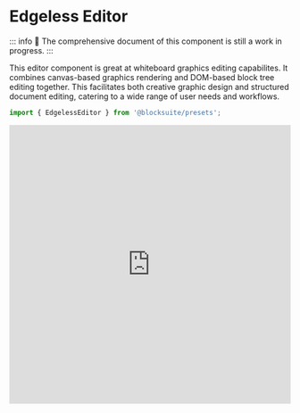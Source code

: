 # Edgeless Editor

::: info
🚧 The comprehensive document of this component is still a work in progress.
:::

This editor component is great at whiteboard graphics editing capabilites. It combines canvas-based graphics rendering and DOM-based block tree editing together. This facilitates both creative graphic design and structured document editing, catering to a wide range of user needs and workflows.

```ts
import { EdgelessEditor } from '@blocksuite/presets';
```

<iframe src="https://try-blocksuite.vercel.app/starter/?init&mode=edgeless" frameborder="no" width="100%" height="500"></iframe>
